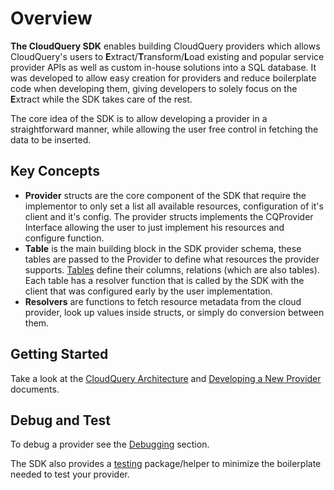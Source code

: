 # Overview

**The CloudQuery SDK** enables building CloudQuery providers which allows CloudQuery's users to **E**xtract/**T**ransform/**L**oad existing and popular service provider APIs as well as custom in-house solutions into a SQL database.
It was developed to allow easy creation for providers and reduce boilerplate code when developing them, giving developers to solely focus on the **E**xtract while the SDK takes care of the rest. 

The core idea of the SDK is to allow developing a provider in a straightforward manner, while allowing the user free control in fetching the data to be inserted.

## Key Concepts

- **Provider** structs are the core component of the SDK that require the implementor to only set a list all available resources, configuration of it's client and it's config. The provider structs implements the CQProvider Interface allowing the user to just implement his resources and configure function.
- **Table** is the main building block in the SDK provider schema, these tables are passed to the Provider to define what resources the provider supports. [Tables](https://github.com/cloudquery/cq-provider-sdk/blob/main/provider/schema/table.go) define their columns, relations (which are also tables). Each table has a resolver function that is called by the SDK with the client that was configured early by the user implementation.
- **Resolvers** are functions to fetch resource metadata from the cloud provider, look up values inside structs, or simply do conversion between them.

## Getting Started

Take a look at the [CloudQuery Architecture](../architecture) and [Developing a New Provider](../developing-new-provider) documents.

## Debug and Test

To debug a provider see the [Debugging](../debugging) section.

The SDK also provides a [testing](./testing) package/helper to minimize the boilerplate needed to test your provider.
